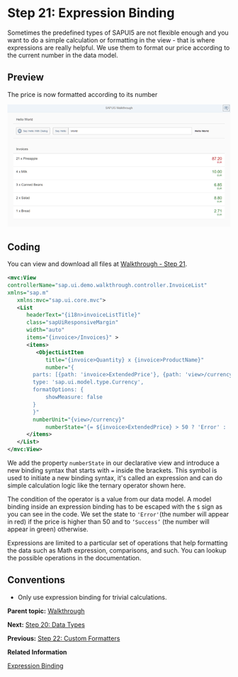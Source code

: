 <!-- loioc98d57347ba444c6945f596584d2db45 -->

# Step 21: Expression Binding

Sometimes the predefined types of SAPUI5 are not flexible enough and you want to do a simple calculation or formatting in the view - that is where expressions are really helpful. We use them to format our price according to the current number in the data model.



## Preview

   
  
<a name="loioc98d57347ba444c6945f596584d2db45__fig_r1j_pst_mr"/>The price is now formatted according to its number

 ![](images/SAPUI5_Walkthrough_Step_22_2ff81a7.png "The price is now formatted according to its number") 



## Coding

You can view and download all files at [Walkthrough - Step 21](https://ui5.sap.com/#/entity/sap.m.tutorial.walkthrough/sample/sap.m.tutorial.walkthrough.21).

```xml
<mvc:View
controllerName="sap.ui.demo.walkthrough.controller.InvoiceList"
xmlns="sap.m"
   xmlns:mvc="sap.ui.core.mvc">
   <List
      headerText="{i18n>invoiceListTitle}"
      class="sapUiResponsiveMargin"
      width="auto"
      items="{invoice>/Invoices}" >
      <items>
         <ObjectListItem
            title="{invoice>Quantity} x {invoice>ProductName}"
            number="{
		parts: [{path: 'invoice>ExtendedPrice'}, {path: 'view>/currency'}],
		type: 'sap.ui.model.type.Currency',
		formatOptions: {
			showMeasure: false
		}
		}"
		numberUnit="{view>/currency}"
        	numberState="{= ${invoice>ExtendedPrice} > 50 ? 'Error' : 'Success' }"/>
      </items>
   </List>
</mvc:View>
```

We add the property `numberState` in our declarative view and introduce a new binding syntax that starts with `=` inside the brackets. This symbol is used to initiate a new binding syntax, it's called an expression and can do simple calculation logic like the ternary operator shown here.

The condition of the operator is a value from our data model. A model binding inside an expression binding has to be escaped with the `$` sign as you can see in the code. We set the state to `'Error'`\(the number will appear in red\) if the price is higher than 50 and to `‘Success’` \(the number will appear in green\) otherwise.

Expressions are limited to a particular set of operations that help formatting the data such as Math expression, comparisons, and such. You can lookup the possible operations in the documentation.



## Conventions

-   Only use expression binding for trivial calculations.


**Parent topic:** [Walkthrough](walkthrough-3da5f4b.md "In this tutorial we will introduce you to all major development paradigms of SAPUI5.")

**Next:** [Step 20: Data Types](step-20-data-types-dfe0465.md "The list of invoices is already looking nice, but what is an invoice without a price assigned? Typically prices are stored in a technical format and with a '.' delimiter in the data model. For example, our invoice for pineapples has the calculated price 87.2 without a currency. We are going to use the SAPUI5 data types to format the price properly, with a locale-dependent decimal separator and two digits after the separator.")

**Previous:** [Step 22: Custom Formatters](step-22-custom-formatters-0f8626e.md "If we want to do a more complex logic for formatting properties of our data model, we can also write a custom formatting function. We will now add a localized status with a custom formatter, because the status in our data model is in a rather technical format.")

**Related Information**  


[Expression Binding](../04_Essentials/expression-binding-daf6852.md "Expression binding is an enhancement of the SAPUI5 binding syntax, which allows for providing expressions instead of custom formatter functions.")

